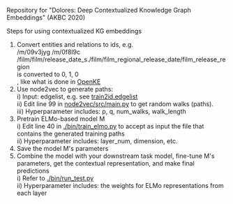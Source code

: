 Repository for "Dolores: Deep Contextualized Knowledge Graph Embeddings" (AKBC 2020)

Steps for using contextualized KG embeddings
1) Convert entities and relations to ids, e.g. <br>
/m/09v3jyg /m/0f8l9c /film/film/release_date_s./film/film_regional_release_date/film_release_region<br>
is converted to 0, 1, 0<br>
, like what is done in <a href="https://github.com/thunlp/OpenKE/blob/OpenKE-PyTorch/benchmarks/FB15K237/train2id.txt">OpenKE</a><br>
2) Use node2vec to generate paths:<br>
i) Input: edgelist, e.g. see <a href="https://github.com/why2011btv/node2vec_20180802/blob/master/graph/train2id.edgelist">train2id.edgelist</a><br>
ii) Edit line 99 in <a href="https://github.com/aditya-grover/node2vec/blob/master/src/main.py">node2vec/src/main.py</a> to get random walks (paths).<br>
iii) Hyperparameter includes: p, q, num_walks, walk_length
3) Pretrain ELMo-based model M <br>
i) Edit line 40 in <a href="https://github.com/why2011btv/FB15K237/blob/master/bin/train_elmo.py">./bin/train_elmo.py</a> to accept as input the file that contains the generated training paths<br>
ii) Hyperparameter includes: layer_num, dimension, etc.
4) Save the model M's parameters
5) Combine the model with your downstream task model, fine-tune M's parameters, get the contextual representation, and make final predictions <br>
i) Refer to <a href="https://github.com/why2011btv/FB15K237/blob/master/bin/run_test.py">./bin/run_test.py</a><br>
ii) Hyperparameter includes: the weights for ELMo representations from each layer<br>
